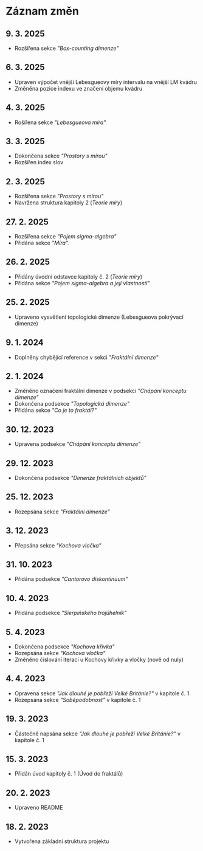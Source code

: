 # Záznam změn

## 9. 3. 2025
- Rozšířena sekce *"Box-counting dimenze"*

## 6. 3. 2025
- Upraven výpočet vnější Lebesgueovy míry intervalu na vnější LM kvádru
- Změněna pozice indexu ve značení objemu kvádru

## 4. 3. 2025
- Rošířena sekce *"Lebesgueova míra"*

## 3. 3. 2025
- Dokončena sekce *"Prostory s mírou"*
- Rozšířen index slov

## 2. 3. 2025
- Rozšířena sekce *"Prostory s mírou"*
- Navržena struktura kapitoly 2 (*Teorie míry*)

## 27. 2. 2025
- Rozšířena sekce *"Pojem sigma-algebra"*
- Přidána sekce *"Míra"*.

## 26. 2. 2025
- Přidány úvodní odstavce kapitoly č. 2 (*Teorie míry*)
- Přidána sekce *"Pojem sigma-algebra a její vlastnosti"*

## 25. 2. 2025
- Upraveno vysvětlení topologické dimenze (Lebesgueova pokrývací dimenze)

## 9. 1. 2024
- Doplněny chybějící reference v sekci *"Fraktální dimenze"*

## 2. 1. 2024
- Změněno označení fraktální dimenze v podsekci *"Chápání konceptu dimenze"*
- Dokončena podsekce *"Topologická dimenze"*
- Přidána sekce *"Co je to fraktál?"*

## 30. 12. 2023
- Upravena podsekce *"Chápání konceptu dimenze"*

## 29. 12. 2023
- Dokončena podsekce *"Dimenze fraktálních objektů"*

## 25. 12. 2023
- Rozepsána sekce *"Fraktální dimenze"*

## 3. 12. 2023
- Přepsána sekce *"Kochova vločka"*

## 31. 10. 2023
- Přidána podsekce *"Cantorovo diskontinuum"*

## 10. 4. 2023
- Přidána podsekce *"Sierpińského trojúhelník"*

## 5. 4. 2023
- Dokončena podsekce *"Kochova křivka"*
- Rozepsána sekce *"Kochova vločka"*
- Změněno číslování iterací u Kochovy křivky a vločky (nově od nuly)

## 4. 4. 2023
- Opravena sekce *"Jak dlouhé je pobřeží Velké Británie?"* v kapitole č. 1
- Rozepsána sekce *"Soběpodobnost"* v kapitole č. 1

## 19. 3. 2023
- Částečně napsána sekce *"Jak dlouhé je pobřeží Velké Británie?"* v kapitole č. 1

## 15. 3. 2023
- Přidán úvod kapitoly č. 1 (Úvod do fraktálů)

## 20. 2. 2023
- Upraveno README

## 18. 2. 2023
- Vytvořena základní struktura projektu